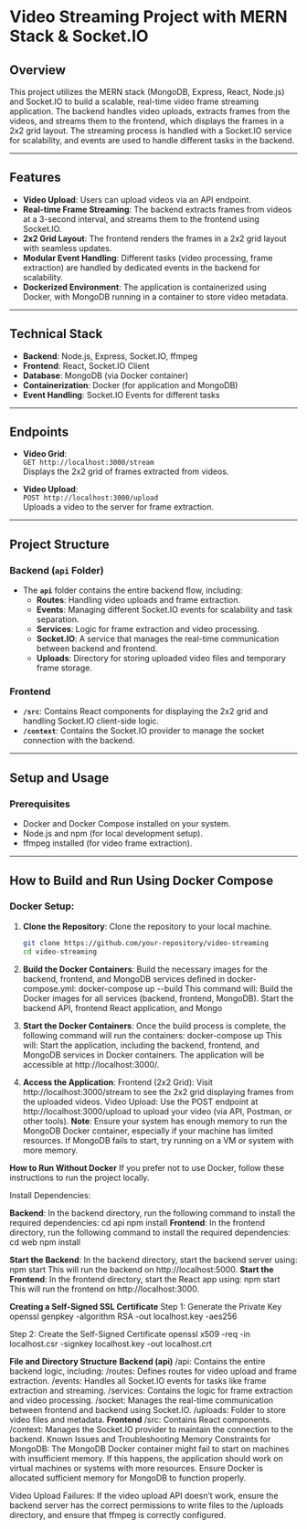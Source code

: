 # **Video Streaming Project with MERN Stack & Socket.IO**

## **Overview**

This project utilizes the MERN stack (MongoDB, Express, React, Node.js) and Socket.IO to build a scalable, real-time video frame streaming application. The backend handles video uploads, extracts frames from the videos, and streams them to the frontend, which displays the frames in a 2x2 grid layout. The streaming process is handled with a Socket.IO service for scalability, and events are used to handle different tasks in the backend.

---

## **Features**
- **Video Upload**: Users can upload videos via an API endpoint.
- **Real-time Frame Streaming**: The backend extracts frames from videos at a 3-second interval, and streams them to the frontend using Socket.IO.
- **2x2 Grid Layout**: The frontend renders the frames in a 2x2 grid layout with seamless updates.
- **Modular Event Handling**: Different tasks (video processing, frame extraction) are handled by dedicated events in the backend for scalability.
- **Dockerized Environment**: The application is containerized using Docker, with MongoDB running in a container to store video metadata.

---

## **Technical Stack**
- **Backend**: Node.js, Express, Socket.IO, ffmpeg
- **Frontend**: React, Socket.IO Client
- **Database**: MongoDB (via Docker container)
- **Containerization**: Docker (for application and MongoDB)
- **Event Handling**: Socket.IO Events for different tasks

---

## **Endpoints**
- **Video Grid**:  
  `GET http://localhost:3000/stream`  
  Displays the 2x2 grid of frames extracted from videos.

- **Video Upload**:  
  `POST http://localhost:3000/upload`  
  Uploads a video to the server for frame extraction.

---

## **Project Structure**

### **Backend (`api` Folder)**
- The **`api`** folder contains the entire backend flow, including:
  - **Routes**: Handling video uploads and frame extraction.
  - **Events**: Managing different Socket.IO events for scalability and task separation.
  - **Services**: Logic for frame extraction and video processing.
  - **Socket.IO**: A service that manages the real-time communication between backend and frontend.
  - **Uploads**: Directory for storing uploaded video files and temporary frame storage.

### **Frontend**
- **`/src`**: Contains React components for displaying the 2x2 grid and handling Socket.IO client-side logic.
- **`/context`**: Contains the Socket.IO provider to manage the socket connection with the backend.

---

## **Setup and Usage**

### **Prerequisites**
- Docker and Docker Compose installed on your system.
- Node.js and npm (for local development setup).
- ffmpeg installed (for video frame extraction).

---

## **How to Build and Run Using Docker Compose**

### **Docker Setup:**

1. **Clone the Repository**:
   Clone the repository to your local machine.

   ```bash
   git clone https://github.com/your-repository/video-streaming
   cd video-streaming
2. **Build the Docker Containers**:
    Build the necessary images for the backend, frontend, and MongoDB services defined in docker-compose.yml:
    docker-compose up --build
   This command will:
   Build the Docker images for all services (backend, frontend, MongoDB).
   Start the backend API, frontend React application, and Mongo

3. **Start the Docker Containers**:
  Once the build process is complete, the following command will run the containers:
  docker-compose up
  This will:
  Start the application, including the backend, frontend, and MongoDB services in Docker containers.
  The application will be accessible at http://localhost:3000/.

4. **Access the Application**:
    Frontend (2x2 Grid):
    Visit http://localhost:3000/stream to see the 2x2 grid displaying frames from the uploaded videos.
    Video Upload:
    Use the POST endpoint at http://localhost:3000/upload to upload your video (via API, Postman, or other tools).
    **Note**: Ensure your system has enough memory to run the MongoDB Docker container, especially if your machine has limited resources. If MongoDB fails to start, try running on a VM or system         with more memory.
       
**How to Run Without Docker**
If you prefer not to use Docker, follow these instructions to run the project locally.

Install Dependencies:

**Backend**: In the backend directory, run the following command to install the required dependencies:
cd api
npm install
**Frontend**: In the frontend directory, run the following command to install the required dependencies:
cd web
npm install

**Start the Backend**: In the backend directory, start the backend server using:
npm start
This will run the backend on http://localhost:5000.
**Start the Frontend**: In the frontend directory, start the React app using:
npm start
This will run the frontend on http://localhost:3000.

**Creating a Self-Signed SSL Certificate**
Step 1: Generate the Private Key
openssl genpkey -algorithm RSA -out localhost.key -aes256

Step 2: Create the Self-Signed Certificate
openssl x509 -req -in localhost.csr -signkey localhost.key -out localhost.crt

**File and Directory Structure**
**Backend (api)**
/api: Contains the entire backend logic, including:
/routes: Defines routes for video upload and frame extraction.
/events: Handles all Socket.IO events for tasks like frame extraction and streaming.
/services: Contains the logic for frame extraction and video processing.
/socket: Manages the real-time communication between frontend and backend using Socket.IO.
/uploads: Folder to store video files and metadata.
**Frontend**
/src: Contains React components.
/context: Manages the Socket.IO provider to maintain the connection to the backend.
Known Issues and Troubleshooting
Memory Constraints for MongoDB: The MongoDB Docker container might fail to start on machines with insufficient memory. If this happens, the application should work on virtual machines or systems with more resources. Ensure Docker is allocated sufficient memory for MongoDB to function properly.

Video Upload Failures: If the video upload API doesn’t work, ensure the backend server has the correct permissions to write files to the /uploads directory, and ensure that ffmpeg is correctly configured.
